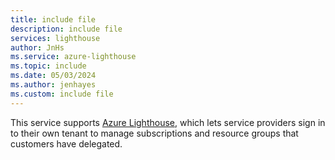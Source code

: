 ```yaml
---
title: include file
description: include file
services: lighthouse
author: JnHs
ms.service: azure-lighthouse
ms.topic: include
ms.date: 05/03/2024
ms.author: jenhayes
ms.custom: include file
---
```


This service supports [Azure Lighthouse](../articles/lighthouse/overview.md), which lets service providers sign in to their own tenant to manage subscriptions and resource groups that customers have delegated.